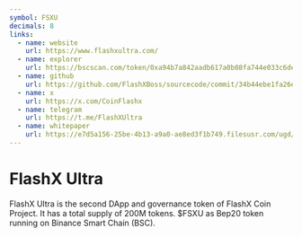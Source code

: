```yaml
---
symbol: FSXU
decimals: 8
links:
  - name: website
    url: https://www.flashxultra.com/
  - name: explorer
    url: https://bscscan.com/token/0xa94b7a842aadb617a0b08fa744e033c6de2f7595
  - name: github
    url: https://github.com/FlashXBoss/sourcecode/commit/34b44ebe1fa26ea2724b13814560c8e4d72a9949
  - name: x
    url: https://x.com/CoinFlashx
  - name: telegram
    url: https://t.me/FlashXUltra
  - name: whitepaper
    url: https://e7d5a156-25be-4b13-a9a0-ae8ed3f1b749.filesusr.com/ugd/7e167b_3cee187bade545da959ace058aee4b1b.pdf
---
```


# FlashX Ultra

FlashX Ultra is the second DApp and governance token of FlashX Coin Project. It has a total supply of 200M tokens. $FSXU as Bep20 token running on Binance Smart Chain (BSC).
